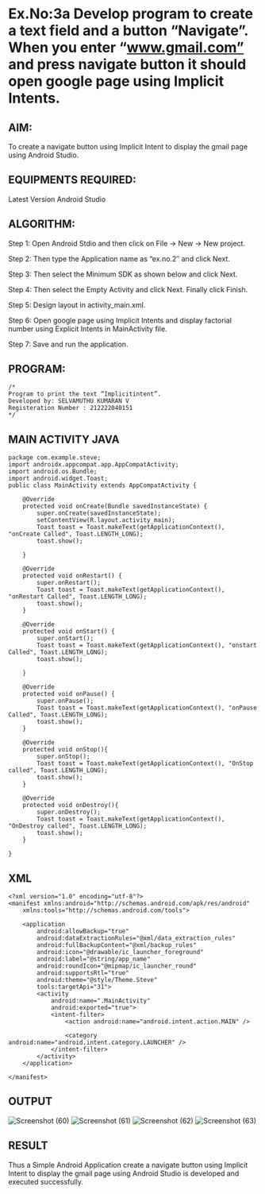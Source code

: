 # Ex.No:3a Develop program to create a text field and a button “Navigate”. When you enter “www.gmail.com” and press navigate button it should open google page using Implicit Intents.


## AIM:

To create a navigate button using Implicit Intent to display the gmail page using Android Studio.

## EQUIPMENTS REQUIRED:

Latest Version Android Studio

## ALGORITHM:

Step 1:
Open Android Stdio and then click on File -> New -> New project.

Step 2:
Then type the Application name as “ex.no.2″ and click Next.

Step 3:
Then select the Minimum SDK as shown below and click Next.

Step 4:
Then select the Empty Activity and click Next. Finally click Finish.

Step 5:
Design layout in activity_main.xml.

Step 6:
Open google page using Implicit Intents and display factorial number using Explicit Intents in MainActivity file.

Step 7:
Save and run the application.
## PROGRAM:
```
/*
Program to print the text “Implicitintent”.
Developed by: SELVAMUTHU KUMARAN V
Registeration Number : 212222040151
*/
```
## MAIN ACTIVITY JAVA
```
package com.example.steve;
import androidx.appcompat.app.AppCompatActivity;
import android.os.Bundle;
import android.widget.Toast;
public class MainActivity extends AppCompatActivity {

    @Override
    protected void onCreate(Bundle savedInstanceState) {
        super.onCreate(savedInstanceState);
        setContentView(R.layout.activity_main);
        Toast toast = Toast.makeText(getApplicationContext(), "onCreate Called", Toast.LENGTH_LONG);
        toast.show();

    }

    @Override
    protected void onRestart() {
        super.onRestart();
        Toast toast = Toast.makeText(getApplicationContext(), "onRestart Called", Toast.LENGTH_LONG);
        toast.show();
    }

    @Override
    protected void onStart() {
        super.onStart();
        Toast toast = Toast.makeText(getApplicationContext(), "onstart Called", Toast.LENGTH_LONG);
        toast.show();

    }

    @Override
    protected void onPause() {
        super.onPause();
        Toast toast = Toast.makeText(getApplicationContext(), "onPause Called", Toast.LENGTH_LONG);
        toast.show();
    }

    @Override
    protected void onStop(){
        super.onStop();
        Toast toast = Toast.makeText(getApplicationContext(), "OnStop called", Toast.LENGTH_LONG);
        toast.show();
    }

    @Override
    protected void onDestroy(){
        super.onDestroy();
        Toast toast = Toast.makeText(getApplicationContext(), "OnDestroy called", Toast.LENGTH_LONG);
        toast.show();
    }

}

```
## XML
```
<?xml version="1.0" encoding="utf-8"?>
<manifest xmlns:android="http://schemas.android.com/apk/res/android"
    xmlns:tools="http://schemas.android.com/tools">

    <application
        android:allowBackup="true"
        android:dataExtractionRules="@xml/data_extraction_rules"
        android:fullBackupContent="@xml/backup_rules"
        android:icon="@drawable/ic_launcher_foreground"
        android:label="@string/app_name"
        android:roundIcon="@mipmap/ic_launcher_round"
        android:supportsRtl="true"
        android:theme="@style/Theme.Steve"
        tools:targetApi="31">
        <activity
            android:name=".MainActivity"
            android:exported="true">
            <intent-filter>
                <action android:name="android.intent.action.MAIN" />

                <category android:name="android.intent.category.LAUNCHER" />
            </intent-filter>
        </activity>
    </application>

</manifest>
```
## OUTPUT

![Screenshot (60)](https://github.com/selva258963/ImplicitIntent-MAD/assets/121961701/8c94f8d9-f865-46fe-a6c9-0800abf856d6)
![Screenshot (61)](https://github.com/selva258963/ImplicitIntent-MAD/assets/121961701/c4439767-01b0-4108-91f7-9f693c88ca31)
![Screenshot (62)](https://github.com/selva258963/ImplicitIntent-MAD/assets/121961701/14fd522c-1adf-40cb-8bd8-a54be4712f29)
![Screenshot (63)](https://github.com/selva258963/ImplicitIntent-MAD/assets/121961701/d988c5d7-c2ad-44a0-a00f-17fff9b2b003)



## RESULT
Thus a Simple Android Application create a navigate button using Implicit Intent to display the gmail page using Android Studio is developed and executed successfully.


